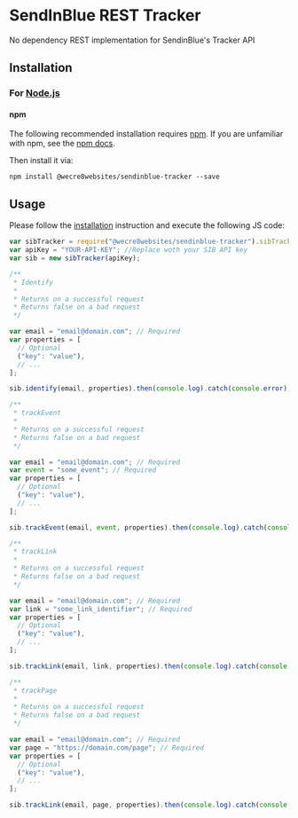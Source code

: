# SendInBlue REST Tracker

No dependency REST implementation for SendinBlue's Tracker API

## Installation

### For [Node.js](https://nodejs.org/)

#### npm

The following recommended installation requires [npm](https://npmjs.org/). If you are unfamiliar with npm, see the [npm docs](https://npmjs.org/doc/).

Then install it via:

```shell
npm install @wecre8websites/sendinblue-tracker --save
```

## Usage

Please follow the [installation](#installation) instruction and execute the following JS code:

```javascript
var sibTracker = require("@wecre8websites/sendinblue-tracker").sibTracker;
var apiKey = "YOUR-API-KEY"; //Replace woth your SIB API key
var sib = new sibTracker(apiKey);

/**
 * Identify
 *
 * Returns on a successful request
 * Returns false on a bad request
 */

var email = "email@domain.com"; // Required
var properties = [
  // Optional
  ("key": "value"),
  // ...
];

sib.identify(email, properties).then(console.log).catch(console.error);

/**
 * trackEvent
 *
 * Returns on a successful request
 * Returns false on a bad request
 */

var email = "email@domain.com"; // Required
var event = "some_event"; // Required
var properties = [
  // Optional
  ("key": "value"),
  // ...
];

sib.trackEvent(email, event, properties).then(console.log).catch(console.error);

/**
 * trackLink
 *
 * Returns on a successful request
 * Returns false on a bad request
 */

var email = "email@domain.com"; // Required
var link = "some_link_identifier"; // Required
var properties = [
  // Optional
  ("key": "value"),
  // ...
];

sib.trackLink(email, link, properties).then(console.log).catch(console.error);

/**
 * trackPage
 *
 * Returns on a successful request
 * Returns false on a bad request
 */

var email = "email@domain.com"; // Required
var page = "https://domain.com/page"; // Required
var properties = [
  // Optional
  ("key": "value"),
  // ...
];

sib.trackLink(email, page, properties).then(console.log).catch(console.error);
```
